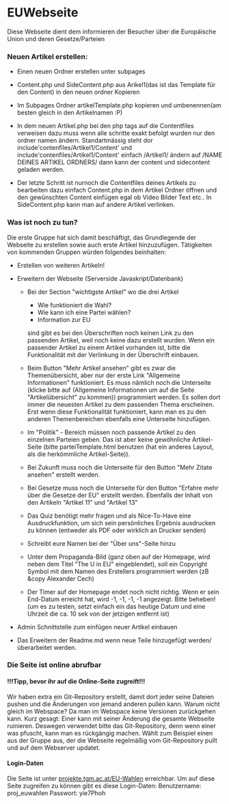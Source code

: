 # EUWebseite
Diese Webseite dient dem informieren der Besucher über die Europäische Union und deren Gesetze/Parteien

### Neuen Artikel erstellen:
* Einen neuen Ordner erstellen unter subpages

* Content.php und SideContent.php aus Arikel1(das ist das Template für den Content) in den neuen ordner Kopieren

* Im Subpages Ordner artikelTemplate.php kopieren und umbenennen(am besten gleich in den Artikelnamen :P)

* In dem neuen Artikel.php bei den php tags auf die Contentfiles verweisen dazu muss wenn alle schritte exakt befolgt wurden nur den ordner namen ändern. Standartmässig steht dor include'contenfiles/Artikel1/Content' und include'contenfiles/Artikel1/Content' einfach /Artikel1/ ändern auf /NAME DEINES ARTIKEL ORDNERS/ dann kann der content und sidecontent geladen werden.

* Der letzte Schritt ist nurnoch die Contentfiles deines Artikels zu bearbeiten dazu einfach Content.php in dem Artikel Ordner öffnen und den gewünschten Content einfügen egal ob Video Bilder Text etc.. In SideContent.php kann man auf andere Artikel verlinken.

### Was ist noch zu tun?
Die erste Gruppe hat sich damit beschäftigt, das Grundlegende der Webseite zu erstellen sowie auch erste Artikel hinzuzufügen. Tätigkeiten von kommenden Gruppen würden folgendes beinhalten:

* Erstellen von weiteren Artikeln!

* Erweitern der Webseite (Serverside Javaskript/Datenbank)
  * Bei der Section "wichtigste Artikel" wo die drei Artikel
    * Wie funktioniert die Wahl?
    * Wie kann ich eine Partei wählen?
    * Information zur EU

    sind gibt es bei den Überschriften noch keinen Link zu den passenden Artikel, weil noch keine dazu erstellt wurden. Wenn ein passender Artikel zu einem Artikel vorhanden ist, bitte die Funktionalität mit der Verlinkung in der Überschrift einbauen.

  * Beim Button "Mehr Artikel ansehen" gibt es zwar die Themenübersicht, aber nur der erste Link "Allgemeine Informationen" funktioniert. Es muss nämlich noch die Unterseite (klicke bitte auf (Allgemeine Informationen um auf die Seite "Artikelübersicht" zu kommen)) programmiert werden. Es sollen dort immer die neuesten Artikel zu dem passenden Thema erscheinen. Erst wenn diese Funktionalität funktioniert, kann man es zu den anderen Themenbereichen ebenfalls eine Unterseite hinzufügen.

  * Im "Politik" - Bereich müssen noch passende Artikel zu den einzelnen Parteien geben. Das ist aber keine gewöhnliche Artikel-Seite (bitte parteiTemplate.html benutzen (hat ein anderes Layout, als die herkömmliche Artikel-Seite)).

  * Bei Zukunft muss noch die Unterseite für den Button "Mehr Zitate ansehen" erstellt werden.

  * Bei Gesetze muss noch die Unterseite für den Button "Erfahre mehr über die Gesetze der EU" erstellt werden. Ebenfalls der Inhalt von den Artikeln "Artikel 11" und "Artikel 13"

  * Das Quiz benötigt mehr fragen und als Nice-To-Have eine Ausdruckfunktion, um sich sein persönliches Ergebnis ausdrucken zu können (entweder als PDF oder wirklich an Drucker senden)

  * Schreibt eure Namen bei der "Über uns"-Seite hinzu

  * Unter dem Propaganda-Bild (ganz oben auf der Homepage, wird neben dem Titel "The U in EU" eingeblendet), soll ein Copyright Symbol mit dem Namen des Erstellers programmiert werden (zB &copy Alexander Cech)

  * Der Timer auf der Homepage endet noch nicht richtig. Wenn er sein End-Datum erreicht hat, wird -1, -1, -1, -1 angezeigt. Bitte beheben! (um es zu testen, setzt einfach ein das heutige Datum und eine Uhrzeit die ca. 10 sek von der jetzigen entfernt ist)

* Admin Schnittstelle zum einfügen neuer Artikel einbauen

* Das Erweitern der Readme.md wenn neue Teile hinzugefügt werden/überarbeitet werden.

### Die Seite ist online abrufbar
#### !!!Tipp, bevor ihr auf die Online-Seite zugreift!!!
Wir haben extra ein Git-Repository erstellt, damit dort jeder seine Dateien pushen und die Änderungen von jemand anderen pullen kann. Warum nicht gleich im Webspace? Da man im Webspace keine Versionen zurückgehen kann. Kurz gesagt: Einer kann mit seiner Änderung die gesamte Webseite ruinieren. Deswegen verwendet bitte das Git-Repository, denn wenn einer was pfuscht, kann man es rückgängig machen. Wählt zum Beispiel einen aus der Gruppe aus, der die Webseite regelmäßig vom Git-Repository pullt und auf dem Webserver updatet.

#### Login-Daten
Die Seite ist unter [projekte.tgm.ac.at/EU-Wahlen](https://projekte.tgm.ac.at/EU-Wahlen/) erreichbar.
Um auf diese Seite zugreifen zu können gibt es diese Login-Daten:
Benutzername: proj_euwahlen
Passwort: yie7Phoh
